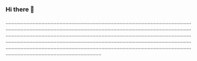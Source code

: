 ### Hi there 👋

............................................................................................................................................................................................................................................................................................................................................................................................................................................................................................................................................................................................................................................................................................................